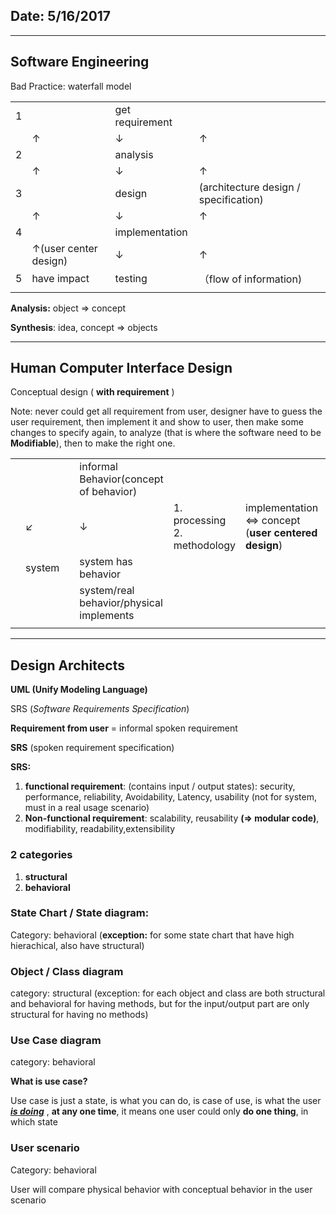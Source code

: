 ## Date: 5/16/2017

---

## Software Engineering



Bad Practice: waterfall model

|      |                       |                 |                                       |
| ---- | --------------------- | --------------- | ------------------------------------- |
| 1    |                       | get requirement |                                       |
|      | ↑                     | ↓               | ↑                                     |
| 2    |                       | analysis        |                                       |
|      | ↑                     | ↓               | ↑                                     |
| 3    |                       | design          | (architecture design / specification) |
|      | ↑                     | ↓               | ↑                                     |
| 4    |                       | implementation  |                                       |
|      | ↑(user center design) | ↓               | ↑                                     |
| 5    | have impact           | testing         | （flow of information)                 |
|      |                       |                 |                                       |

**Analysis:** object => concept

**Synthesis**: idea, concept => objects



---

## Human Computer Interface Design

Conceptual design ( **with requirement** )



Note: never could get all requirement from user, designer have to guess the user requirement, then implement it and show to user, then make some changes to specify again, to analyze (that is where the software need to be **Modifiable**), then to make the right one.



|      |        |      |                                          |                              |                                          |        |
| ---- | ------ | ---- | ---------------------------------------- | ---------------------------- | ---------------------------------------- | ------ |
|      |        |      | informal Behavior(concept of behavior)   |                              |                                          |        |
|      | ↙      |      | ↓                                        | 1. processing 2. methodology | implementation <=> concept (**user centered design**) | ↘      |
|      | system |      | system has behavior                      |                              |                                          | system |
|      |        |      | system/real behavior/physical implements |                              |                                          |        |
|      |        |      |                                          |                              |                                          |        |

---

## Design Architects

**UML (Unify Modeling Language)**

SRS (*Software Requirements Specification*)

 

**Requirement from  user** = informal spoken requirement



**SRS** (spoken requirement specification)



**SRS:** 

1. **functional requirement**: (contains input / output states): security, performance, reliability, Avoidability, Latency, usability (not for system, must in a real usage scenario)
2. **Non-functional requirement**: scalability, reusability **(=> modular code)**, modifiability, readability,extensibility



### **2 categories**

1. **structural**
2. **behavioral**



### **State Chart / State diagram**: 

Category: behavioral (**exception:**  for some state chart that have high hierachical, also have structural)



### Object / Class diagram

category: structural (exception: for each object and class are both structural and behavioral for having methods, but for the input/output part are only structural for having no methods)



### Use Case diagram

category: behavioral



**What is use case?**

Use case is just a state, is what you can do, is case of use, is what the user ***<u>is doing</u>*** , **at any one time**, it means one user could only **do one thing**, in which state



### User scenario

Category: behavioral

User will compare physical behavior with conceptual behavior in the user scenario



